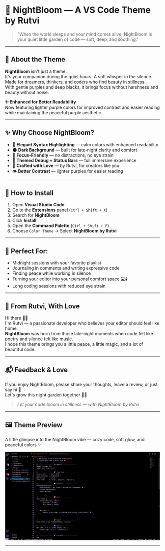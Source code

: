 # 🌸 NightBloom — A VS Code Theme by Rutvi

> "When the world sleeps and your mind comes alive, NightBloom is your quiet little garden of code — soft, deep, and soothing."

---

## 🌙 About the Theme

**NightBloom** isn't just a theme.  
It's your companion during the quiet hours. A soft whisper in the silence.  
Made for dreamers, thinkers, and coders who find beauty in stillness.  
With gentle purples and deep blacks, it brings focus without harshness and beauty without noise.

**✨ Enhanced for Better Readability**  
Now featuring lighter purple colors for improved contrast and easier reading while maintaining the peaceful purple aesthetic.

---

## ✨ Why Choose NightBloom?

- 🎨 **Elegant Syntax Highlighting** — calm colors with enhanced readability  
- 🌑 **Dark Background** — built for late-night clarity and comfort  
- 🧠 **Focus-Friendly** — no distractions, no eye strain  
- 🖤 **Themed Debug + Status Bars** — full immersive experience  
- 💖 **Crafted with Love** — by Rutvi, for creators like you  
- 👁️ **Better Contrast** — lighter purples for easier reading

---

## 🌸 How to Install

1. Open **Visual Studio Code**
2. Go to the **Extensions** panel (`Ctrl + Shift + X`)
3. Search for **NightBloom**
4. Click **Install**
5. Open the **Command Palette** (`Ctrl + Shift + P`)
6. Choose `Color Theme` → Select **NightBloom by Rutvi**

---

## 🌃 Perfect For:

- Midnight sessions with your favorite playlist  
- Journaling in comments and writing expressive code  
- Finding peace while working in silence  
- Turning your editor into your personal comfort space 💻🕯️  
- Long coding sessions with reduced eye strain

---

## 🫶 From Rutvi, With Love

Hi there 👋🏻  
I'm Rutvi — a passionate developer who believes your editor should feel like home.  
**NightBloom** was born from those late-night moments when code felt like poetry and silence felt like music.  
I hope this theme brings you a little peace, a little magic, and a lot of beautiful code.

---

## 📬 Feedback & Love

If you enjoy NightBloom, please share your thoughts, leave a review, or just say hi 🥰  
Let's grow this night garden together 🌸🌙

> _Let your code bloom in stillness — with NightBloom by Rutvi_

---

## 🖼️ Theme Preview

A little glimpse into the NightBloom vibe — cozy code, soft glow, and peaceful colors ✨
                                                                            

![NightBloom Theme Preview](preview.png)

---
